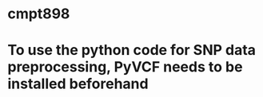 # cmpt898
# To use the python code for SNP data preprocessing, PyVCF needs to be installed beforehand
